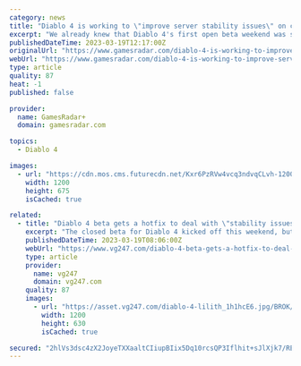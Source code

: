 ```yaml
---
category: news
title: "Diablo 4 is working to \"improve server stability issues\" on console"
excerpt: "We already knew that Diablo 4's first open beta weekend was subjecting players to long queues and connection issues (opens in new tab), and now Blizzard is working on \"improving server stability ..."
publishedDateTime: 2023-03-19T12:17:00Z
originalUrl: "https://www.gamesradar.com/diablo-4-is-working-to-improve-server-stability-issues-on-console/"
webUrl: "https://www.gamesradar.com/diablo-4-is-working-to-improve-server-stability-issues-on-console/"
type: article
quality: 87
heat: -1
published: false

provider:
  name: GamesRadar+
  domain: gamesradar.com

topics:
  - Diablo 4

images:
  - url: "https://cdn.mos.cms.futurecdn.net/Kxr6PzRVw4vcq3ndvqCLvh-1200-80.jpg"
    width: 1200
    height: 675
    isCached: true

related:
  - title: "Diablo 4 beta gets a hotfix to deal with \"stability issues\" on console"
    excerpt: "The closed beta for Diablo 4 kicked off this weekend, but server stability issues have plagued many - thankfully, Blizzard has released a hotfix to help out."
    publishedDateTime: 2023-03-19T08:06:00Z
    webUrl: "https://www.vg247.com/diablo-4-beta-gets-a-hotfix-to-deal-with-stability-issues-on-console"
    type: article
    provider:
      name: vg247
      domain: vg247.com
    quality: 87
    images:
      - url: "https://asset.vg247.com/diablo-4-lilith_1h1hcE6.jpg/BROK/thumbnail/1200x630/diablo-4-lilith_1h1hcE6.jpg"
        width: 1200
        height: 630
        isCached: true

secured: "2hlVs3dsc4zX2JoyeTXXaaltCIiupBIix5Dq10rcsQP3Iflhit+sJlXjk7/REewlMfFk2KR0VuEEV/wXsyI/KRzQy0sFp6HTRo7xPpoDX6LJ8d0ehoUnVNo7QhNFA511vCIMJygN8xXTGQf0QtUUASxDmt7sFMWGjSqr6EwqcVgG6cWCqXzropqgUQmOnLaNbIkH8lDwiuoPaOzda+bw7QJkgU6KvKAcE213YuCPdOAgxtcUIzHUrNW6CyQfnHlFERFTU3JC6cOJ3xP6sa1WXvS1OVQFxJ+PCCgGLZ9cYkWfLiI8eqCrQbPnRBWNdo0JrErQXhfvtI5NPetuVK966fRadEm1+Zn70bHA+POFg2g=;BYtVcsPzs1qkWsDNiIDsKQ=="
---
```


